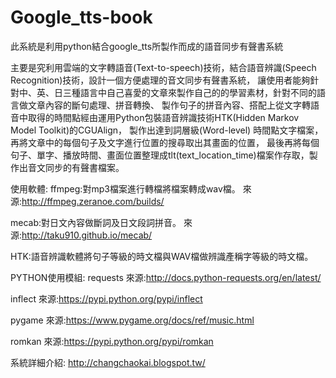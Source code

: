 # Google_tts-book
此系統是利用python結合google_tts所製作而成的語音同步有聲書系統

主要是究利用雲端的文字轉語音(Text-to-speech)技術，結合語音辨識(Speech Recognition)技術，設計一個方便處理的音文同步有聲書系統，
讓使用者能夠針對中、英、日三種語言中自己喜愛的文章來製作自己的的學習素材，針對不同的語言做文章內容的斷句處理、拼音轉換、
製作句子的拼音內容、搭配上從文字轉語音中取得的時間點經由運用Python包裝語音辨識技術HTK(Hidden Markov Model Toolkit)的CGUAlign，
製作出達到詞層級(Word-level) 時間點文字檔案，再將文章中的每個句子及文字進行位置的搜尋取出其畫面的位置，
最後再將每個句子、單字、播放時間、畫面位置整理成tlt(text_location_time)檔案作存取，製作出音文同步的有聲書檔案。

使用軟體:
ffmpeg:對mp3檔案進行轉檔將檔案轉成wav檔。
來源:http://ffmpeg.zeranoe.com/builds/

mecab:對日文內容做斷詞及日文段詞拼音。
來源:http://taku910.github.io/mecab/

HTK:語音辨識軟體將句子等級的時文檔與WAV檔做辨識產稱字等級的時文檔。

PYTHON使用模組:
requests
來源:http://docs.python-requests.org/en/latest/

inflect
來源:https://pypi.python.org/pypi/inflect

pygame
來源:https://www.pygame.org/docs/ref/music.html

romkan
來源:https://pypi.python.org/pypi/romkan

系統詳細介紹:
http://changchaokai.blogspot.tw/
